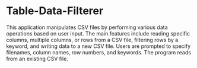 # Table-Data-Filterer
 This application manipulates CSV files by performing various data operations based on user input. The main features include reading specific columns, multiple columns, or rows from a CSV file, filtering rows by a keyword, and writing data to a new CSV file. Users are prompted to specify filenames, column names, row numbers, and keywords. The program reads from an existing CSV file.
